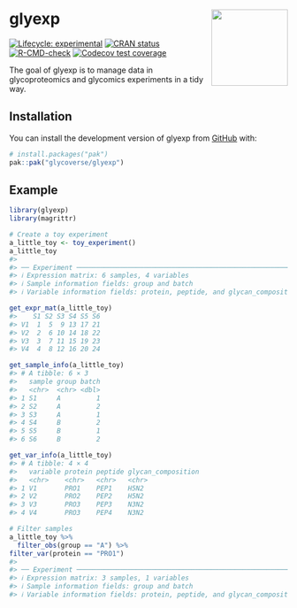 
<!-- README.md is generated from README.Rmd. Please edit that file -->

# glyexp <a href="https://glycoverse.github.io/glyexp/"><img src="man/figures/logo.png" align="right" height="138" /></a>

<!-- badges: start -->

[![Lifecycle:
experimental](https://img.shields.io/badge/lifecycle-experimental-orange.svg)](https://lifecycle.r-lib.org/articles/stages.html#experimental)
[![CRAN
status](https://www.r-pkg.org/badges/version/glyexp)](https://CRAN.R-project.org/package=glyexp)
[![R-CMD-check](https://github.com/glycoverse/glyexp/actions/workflows/R-CMD-check.yaml/badge.svg)](https://github.com/glycoverse/glyexp/actions/workflows/R-CMD-check.yaml)
[![Codecov test
coverage](https://codecov.io/gh/glycoverse/glyexp/graph/badge.svg)](https://app.codecov.io/gh/glycoverse/glyexp)
<!-- badges: end -->

The goal of glyexp is to manage data in glycoproteomics and glycomics
experiments in a tidy way.

## Installation

You can install the development version of glyexp from
[GitHub](https://github.com/) with:

``` r
# install.packages("pak")
pak::pak("glycoverse/glyexp")
```

## Example

``` r
library(glyexp)
library(magrittr)

# Create a toy experiment
a_little_toy <- toy_experiment()
a_little_toy
#> 
#> ── Experiment ──────────────────────────────────────────────────────────────────
#> ℹ Expression matrix: 6 samples, 4 variables
#> ℹ Sample information fields: group and batch
#> ℹ Variable information fields: protein, peptide, and glycan_composition
```

``` r
get_expr_mat(a_little_toy)
#>    S1 S2 S3 S4 S5 S6
#> V1  1  5  9 13 17 21
#> V2  2  6 10 14 18 22
#> V3  3  7 11 15 19 23
#> V4  4  8 12 16 20 24
```

``` r
get_sample_info(a_little_toy)
#> # A tibble: 6 × 3
#>   sample group batch
#>   <chr>  <chr> <dbl>
#> 1 S1     A         1
#> 2 S2     A         2
#> 3 S3     A         1
#> 4 S4     B         2
#> 5 S5     B         1
#> 6 S6     B         2
```

``` r
get_var_info(a_little_toy)
#> # A tibble: 4 × 4
#>   variable protein peptide glycan_composition
#>   <chr>    <chr>   <chr>   <chr>             
#> 1 V1       PRO1    PEP1    H5N2              
#> 2 V2       PRO2    PEP2    H5N2              
#> 3 V3       PRO3    PEP3    N3N2              
#> 4 V4       PRO3    PEP4    N3N2
```

``` r
# Filter samples
a_little_toy %>% 
  filter_obs(group == "A") %>%
filter_var(protein == "PRO1")
#> 
#> ── Experiment ──────────────────────────────────────────────────────────────────
#> ℹ Expression matrix: 3 samples, 1 variables
#> ℹ Sample information fields: group and batch
#> ℹ Variable information fields: protein, peptide, and glycan_composition
```
